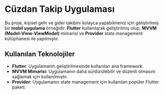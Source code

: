 # Cüzdan Takip Uygulaması

Bu proje, kişisel gelir ve gider takibini kolayca yapabilmeniz için geliştirilmiş bir **mobil uygulama** örneğidir. **Flutter** kullanılarak geliştirilmiş olup, **MVVM (Model-View-ViewModel)** mimarisi ve **Provider** state management kütüphanesi ile yapılmıştır.

## Kullanılan Teknolojiler

- **Flutter**: Uygulamanın geliştirilmesinde kullanılan ana framework.
- **MVVM Mimarisi**: Uygulamanın daha sürdürülebilir ve düzenli olmasını sağlamak için kullanılmıştır.
- **Provider**: Uygulamanın state management için kullanılan popüler Flutter paketi.


